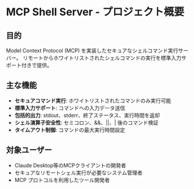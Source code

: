 # MCP Shell Server - プロジェクト概要

## 目的
Model Context Protocol (MCP) を実装したセキュアなシェルコマンド実行サーバー。
リモートからホワイトリストされたシェルコマンドの実行を標準入力サポート付きで提供。

## 主な機能
- **セキュアコマンド実行**: ホワイトリストされたコマンドのみ実行可能
- **標準入力サポート**: コマンドへの入力データ送信
- **包括的出力**: stdout、stderr、終了ステータス、実行時間を返却
- **シェル演算子安全性**: セミコロン、&&、||、| 後のコマンド検証
- **タイムアウト制御**: コマンドの最大実行時間設定

## 対象ユーザー
- Claude Desktop等のMCPクライアントの開発者
- セキュアなリモートシェル実行が必要なシステム管理者
- MCP プロトコルを利用したツール開発者